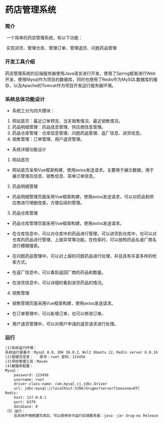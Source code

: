 # 药店管理系统

### 简介

​		一个简单的药店管理系统，有以下功能：

​		实现进货、管理仓库、管理订单、管理退货、问题药品管理

### 开发工具介绍

​		药店管理系统的后端服务器使用Java语言进行开发，使用了Spring框架进行Web开发，使用Mysql作为项目的数据库，同时也使用了Redis作为MySQL数据库的缓存，以及Apache的Tomcat作为项目开发运行服务器环境。

### 系统总体功能设计

+ 系统工分为四大模块：

1. 网站首页：最近订单预览、当天销售情况、最近销售情况。
2. 药品明细管理：药品信息管理、供应商信息管理。
3. 药品仓库管理：仓库信息管理、问题药品管理、返厂信息、进货信息。
4. 销售管理：订单管理、用户退货管理。

+ 系统详细功能设计

1. 网站首页

- 网站首页采用Vue框架构建，使用axios发送请求。主要用于展示数据，用于展示管理员信息、销售信息、简单订单信息。

2. 药品明细管理

- 药品明细管理页面采用Vue框架构建，使用axios发送请求，可以对药品和供应商进行增删改查，方便后续的管理。

3. 药品仓库管理

- 药品仓库管理页面采用Vue框架构建，使用axios发送请求。

- 在仓库信息中，可以对仓库中的药品进行管理，可以进货到仓库中，也可以对仓库的药品进行管理、上报异常等功能。在检索时，可以按照药品名或厂商名进行模糊搜索。

- 在问题药品管理中，可以对上报的问题药品进行处理，并且具有丰富多样的检索方式。

- 在返厂信息中，可以看到返回厂商的药品和数量。

- 在进货信息中，可以详细的看到进货药品的情况。

4. 销售管理

- 销售管理页面采用Vue框架构建，使用axios发送请求。

- 在订单管理中，可以新增订单，也可以修改订单。

- 用户退货管理中，可以对用户申请的退货请求进行处理。

### 运行

~~~ XML
(1)系统运行环境：
系统运行是基于：Mysql 8.0、JDK 18.0.2、Wsl2 Ubantu 22，Redis server 6.0.16、windows 11系统，node.js 18.12.1，Vue 2.6.14
(2)管理员信息：	账号：root	密码：123456
(3)项目管理工具：Maven
(4)数据库配置：
Mysql：
	password: 123456
	username: root
	driver-class-name: com.mysql.cj.jdbc.Driver
	url: jdbc:mysql://localhost:3306/drugms?serverTimezone=UTC
Redis:
	host: 127.0.0.1
	port: 6379
	database: 0
（5）运行：
	在系统环境搭建完成后，可以使用命令运行后端服务器：java -jar drug-ms Release1.0.jar。
~~~
